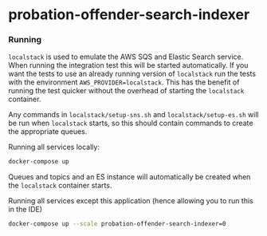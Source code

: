 # probation-offender-search-indexer

### Running

`localstack` is used to emulate the AWS SQS and Elastic Search service. When running the integration test this will be started automatically. If you want the tests to use an already running version of `localstack` run the tests with the environment `AWS_PROVIDER=localstack`. This has the benefit of running the test quicker without the overhead of starting the `localstack` container.

Any commands in `localstack/setup-sns.sh` and `localstack/setup-es.sh` will be run when `localstack` starts, so this should contain commands to create the appropriate queues.

Running all services locally:
```bash
docker-compose up 
```
Queues and topics and an ES instance will automatically be created when the `localstack` container starts.

Running all services except this application (hence allowing you to run this in the IDE)

```bash
docker-compose up --scale probation-offender-search-indexer=0 